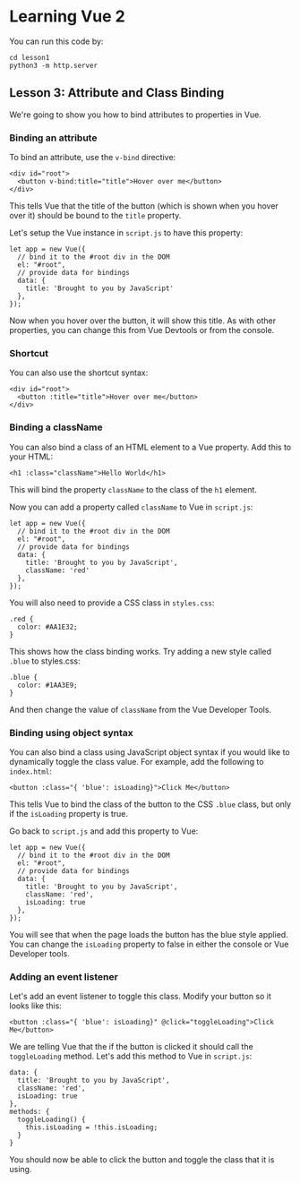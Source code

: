 # Learning Vue 2

You can run this code by:

```
cd lesson1
python3 -m http.server
```

## Lesson 3: Attribute and Class Binding

We're going to show you how to bind attributes to properties in Vue.

### Binding an attribute

To bind an attribute, use the `v-bind` directive:

```
<div id="root">
  <button v-bind:title="title">Hover over me</button>
</div>
```

This tells Vue that the title of the button (which is shown when you hover over it) should be bound to the `title` property.

Let's setup the Vue instance in `script.js` to have this property:

```
let app = new Vue({
  // bind it to the #root div in the DOM
  el: "#root",
  // provide data for bindings
  data: {
    title: 'Brought to you by JavaScript'
  },
});
```

Now when you hover over the button, it will show this title. As with other properties, you can change this from Vue Devtools or from the console.

### Shortcut

You can also use the shortcut syntax:

```
<div id="root">
  <button :title="title">Hover over me</button>
</div>
```

### Binding a className

You can also bind a class of an HTML element to a Vue property. Add this to your HTML:

```
<h1 :class="className">Hello World</h1>
```

This will bind the property `className` to the class of the `h1` element.

Now you can add a property called `className` to Vue in `script.js`:

```
let app = new Vue({
  // bind it to the #root div in the DOM
  el: "#root",
  // provide data for bindings
  data: {
    title: 'Brought to you by JavaScript',
    className: 'red'
  },
});
```

You will also need to provide a CSS class in `styles.css`:

```
.red {
  color: #AA1E32;
}
```

This shows how the class binding works. Try adding a new style called `.blue` to styles.css:

```
.blue {
  color: #1AA3E9;
}

```

And then change the value of `className` from the Vue Developer Tools.

### Binding using object syntax

You can also bind a class using JavaScript object syntax if you would like to dynamically toggle the class value.
For example, add the following to `index.html`:

```
<button :class="{ 'blue': isLoading}">Click Me</button>
```

This tells Vue to bind the class of the button to the CSS `.blue` class, but only if the `isLoading` property is true.

Go back to `script.js` and add this property to Vue:

```
let app = new Vue({
  // bind it to the #root div in the DOM
  el: "#root",
  // provide data for bindings
  data: {
    title: 'Brought to you by JavaScript',
    className: 'red',
    isLoading: true
  },
});
```

You will see that when the page loads the button has the blue style applied. You can change the `isLoading` property to false in either the console or Vue Developer tools.

### Adding an event listener

Let's add an event listener to toggle this class. Modify your button so it looks like this:

```
<button :class="{ 'blue': isLoading}" @click="toggleLoading">Click Me</button>
```

We are telling Vue that the if the button is clicked it should call the `toggleLoading` method. Let's add this method to Vue in `script.js`:

```
data: {
  title: 'Brought to you by JavaScript',
  className: 'red',
  isLoading: true
},
methods: {
  toggleLoading() {
    this.isLoading = !this.isLoading;
  }
}
```

You should now be able to click the button and toggle the class that it is using.

